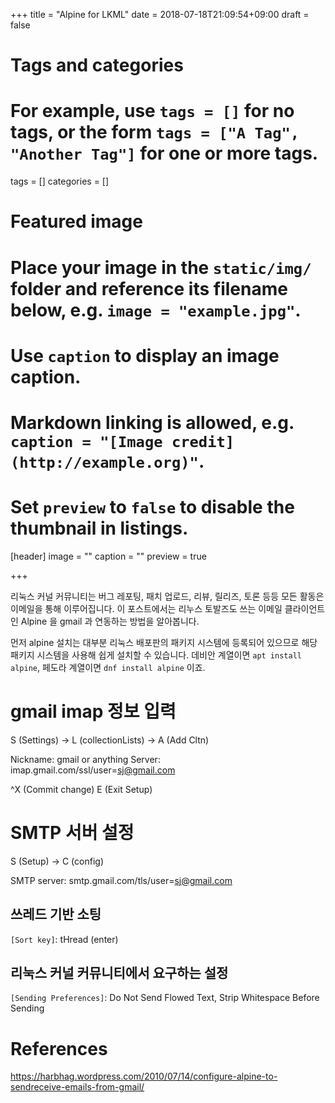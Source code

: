 +++
title = "Alpine for LKML"
date = 2018-07-18T21:09:54+09:00
draft = false

# Tags and categories
# For example, use `tags = []` for no tags, or the form `tags = ["A Tag", "Another Tag"]` for one or more tags.
tags = []
categories = []

# Featured image
# Place your image in the `static/img/` folder and reference its filename below, e.g. `image = "example.jpg"`.
# Use `caption` to display an image caption.
#   Markdown linking is allowed, e.g. `caption = "[Image credit](http://example.org)"`.
# Set `preview` to `false` to disable the thumbnail in listings.
[header]
image = ""
caption = ""
preview = true

+++

리눅스 커널 커뮤니티는 버그 레포팅, 패치 업로드, 리뷰, 릴리즈, 토론 등등 모든
활동은 이메일을 통해 이루어집니다.  이 포스트에서는 리누스 토발즈도 쓰는 이메일
클라이언트인 Alpine 을 gmail 과 연동하는 방법을 알아봅니다.

먼저 alpine 설치는 대부분 리눅스 배포판의 패키지 시스템에 등록되어 있으므로
해당 패키지 시스템을 사용해 쉽게 설치할 수 있습니다.  데비안 계열이면 `apt
install alpine`, 페도라 계열이면 `dnf install alpine` 이죠.


gmail imap 정보 입력
====================

S (Settings) -> L (collectionLists) -> A (Add Cltn)

Nickname: gmail or anything
Server: imap.gmail.com/ssl/user=sj@gmail.com

^X (Commit change)
E (Exit Setup)


SMTP 서버 설정
==============

S (Setup) -> C (config)

SMTP server: smtp.gmail.com/tls/user=sj@gmail.com


쓰레드 기반 소팅
----------------

`[Sort key]`: tHread (enter)


리눅스 커널 커뮤니티에서 요구하는 설정
--------------------------------------

`[Sending Preferences]`: Do Not Send Flowed Text, Strip Whitespace Before Sending


References
==========

https://harbhag.wordpress.com/2010/07/14/configure-alpine-to-sendreceive-emails-from-gmail/
